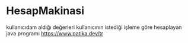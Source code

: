 # HesapMakinasi
kullanıcıdam aldığı değerleri kullanıcının istediği işleme göre hesaplayan java programı
https://www.patika.dev/tr
